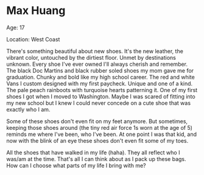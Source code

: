 # Max Huang

Age: 17

Location: West Coast

There's something beautiful about new shoes. It's the new leather, the vibrant color, untouched by the dirtiest floor. Unmet by destinations unknown. Every shoe I've ever owned I'll always cherish and remember. 
The black Doc Martins and black rubber soled shoes my mom gave me for graduation. Chunky and bold like my high school career.
The red and white Vans I custom designed with my first paycheck. Unique and one of a kind.
The pale peach rainboots with turquoise hearts patterning it. One of my first shoes I got when I moved to Washington. Maybe I was scared of fitting into my new school but I knew I could never concede on a cute shoe that was exactly who I am.

Some of these shoes don't even fit on my feet anymore. But sometimes, keeping those shoes around (the tiny red air force 1s worn at the age of 5) reminds me where I've been, who I've been. At one point I was that kid, and now with the blink of an eye these shoes don't even fit some of my toes.

All the shoes that have walked in my life (haha). They all reflect who I was/am at the time.
That's all I can think about as I pack up these bags. How can I choose what parts of my life I bring with me?
